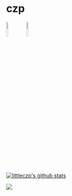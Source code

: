 # czp
<p>
<code><img width="10%" src=https://www.vectorlogo.zone/logos/python/python-ar21.svg></code>
<code><img width="10%" src=https://www.vectorlogo.zone/logos/golang/golang-ar21.svg></code>

</p>

[![littleczp's github stats](https://github-readme-stats.vercel.app/api?username=littleczp&theme=dark)](https://github.com/littleczp)

<a href="https://github.com/littleczp/MachineLearning">
  <img align="left" src="https://github-readme-stats.anuraghazra1.vercel.app/api/pin/?username=littleczp&repo=MachineLearning&title_color=fff&text_color=9f9f9f&bg_color=151515" />
</a>
